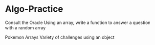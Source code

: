 # Algo-Practice

Consult the Oracle
  Using an array, write a function to answer a question with a random array

Pokemon Arrays 
  Variety of challenges using an object
